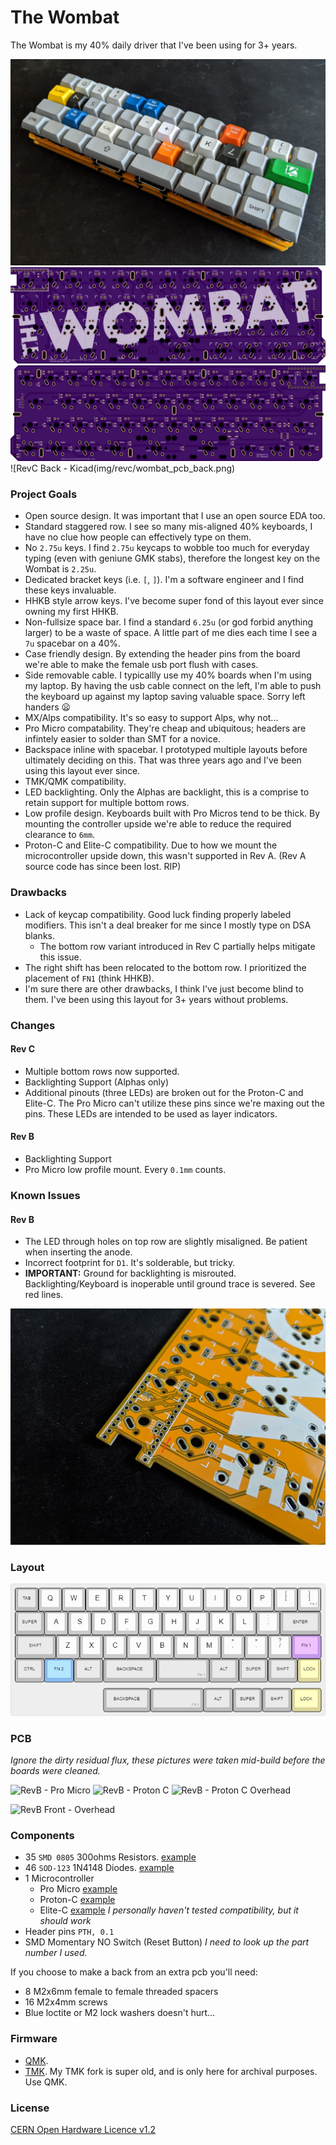 # The Wombat

The Wombat is my 40% daily driver that I've been using for 3+ years.

![RevB Assembled](img/revb/IMG_20191216_093514.jpg)
![RevC Front- Render](img/revc/wombat_render_front.png)
![RevC Back - Render](img/revc/wombat_render_back.png)
![RevC Back - Kicad(img/revc/wombat_pcb_back.png)

### Project Goals
- Open source design. It was important that I use an open source EDA too.
- Standard staggered row. I see so many mis-aligned 40% keyboards, I have no clue how people can effectively type on them.
- No `2.75u` keys. I find `2.75u` keycaps to wobble too much for everyday typing (even with geniune GMK stabs), therefore the longest key on the Wombat is `2.25u`.
- Dedicated bracket keys (i.e. `[`, `]`). I'm a software engineer and I find these keys invaluable.
- HHKB style arrow keys. I've become super fond of this layout ever since owning my first HHKB.
- Non-fullsize space bar. I find a standard `6.25u` (or god forbid anything larger) to be a waste of space. A little part of me dies each time I see a `7u` spacebar on a 40%.
- Case friendly design. By extending the header pins from the board we're able to make the female usb port flush with cases. 
- Side removable cable. I typicallly use my 40% boards when I'm using my laptop. By having the usb cable connect on the left, I'm able to push the keyboard up against my laptop saving valuable space. Sorry left handers :frowning:
- MX/Alps compatibility. It's so easy to support Alps, why not...
- Pro Micro compatability. They're cheap and ubiquitous; headers are infintely easier to solder than SMT for a novice.
- Backspace inline with spacebar. I prototyped multiple layouts before ultimately deciding on this. That was three years ago and I've been using this layout ever since.
- TMK/QMK compatibility.
- LED backlighting. Only the Alphas are backlight, this is a comprise to retain support for multiple bottom rows.
- Low profile design. Keyboards built with Pro Micros tend to be thick. By mounting the controller upside we're able to reduce the required clearance to `6mm`.
- Proton-C and Elite-C compatibility. Due to how we mount the microcontroller upside down, this wasn't supported in Rev A. (Rev A source code has since been lost. RIP)

### Drawbacks

- Lack of keycap compatibility. Good luck finding properly labeled modifiers. This isn't a deal breaker for me since I mostly type on DSA blanks.
  - The bottom row variant introduced in Rev C partially helps mitigate this issue.
- The right shift has been relocated to the bottom row. I prioritized the placement of `FN1` (think HHKB).
- I'm sure there are other drawbacks, I think I've just become blind to them. I've been using this layout for 3+ years without problems.

### Changes

#### Rev C

- Multiple bottom rows now supported.
- Backlighting Support (Alphas only)
- Additional pinouts (three LEDs) are broken out for the Proton-C and Elite-C. The Pro Micro can't utilize these pins since we're maxing out the pins. These LEDs are intended to be used as layer indicators.

#### Rev B

- Backlighting Support
- Pro Micro low profile mount. Every `0.1mm` counts.

### Known Issues

#### Rev B

- The LED through holes on top row are slightly misaligned. Be patient when inserting the anode.
- Incorrect footprint for `D1`. It's solderable, but tricky.
- **IMPORTANT:** Ground for backlighting is misrouted. Backlighting/Keyboard is inoperable until ground trace is severed. See red lines.

![RevB Trace Cut](img/revb/IMG_20191216_093905_2.jpg)

### Layout

![Wombat Layout](img/wombat.png)

### PCB

*Ignore the dirty residual flux, these pictures were taken mid-build before the boards were cleaned.*

![RevB - Pro Micro](img/revb/IMG_20191212_135200.jpg)
![RevB - Proton C](img/revb/IMG_20191212_135459.jpg)
![RevB - Proton C Overhead](img/revb/IMG_20191212_135553.jpg)

![RevB Front - Overhead](img/revb/IMG_20191212_135718.jpg)


### Components

- 35 `SMD 0805` 300ohms Resistors. [example](https://www.mouser.com/ProductDetail/panasonic/erj-6enf3000v/?qs=50QC8w71jAu7HdivK4y78A%3D%3D&countrycode=US&currencycode=USD)
- 46 `SOD-123` 1N4148 Diodes. [example](https://www.mouser.com/ProductDetail/diodes-incorporated/1n4148w-7-f/?qs=LHX0FizJzg7Ae9ZM8LTAWw%3D%3D&countrycode=US&currencycode=USD)
- 1 Microcontroller
  - Pro Micro [example](https://www.sparkfun.com/products/12640)
  - Proton-C [example](https://olkb.com/parts/qmk-proton-c)
  - Elite-C [example](https://keeb.io/products/elite-c-usb-c-pro-micro-replacement-arduino-compatible-atmega32u4?variant=31151566389342) *I personally haven't tested compatibility, but it should work*
- Header pins `PTH, 0.1`
- SMD Momentary NO Switch (Reset Button) *I need to look up the part number I used.*

If you choose to make a back from an extra pcb you'll need:
- 8 M2x6mm female to female threaded spacers
- 16 M2x4mm screws
- Blue loctite or M2 lock washers doesn't hurt...

### Firmware

- [QMK](https://github.com/egladman/qmk_firmware/tree/wombat-support/keyboards/wombat).
- [TMK](https://github.com/egladman/wombat-tmk). My TMK fork is super old, and is only here for archival purposes. Use QMK.

### License

[CERN Open Hardware Licence v1.2 ](https://github.com/egladman/wombat-pcb/blob/revc/LICENSE)
